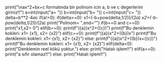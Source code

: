 print("\nax^2+bx+c formatında bir polinom icin a, b ve c degerlerini giriniz!!")
a=int(input("a= "))
b=int(input("b= "))
c=int(input("c= "))
delta=b**2-4*a*c
if(a!=0):
    if(delta>=0):
        x1=(-b+pow(delta,1/2))/(2*a)
        x2=(-b-pow(delta,1/2))/(2*a)
        print("Polinom= ",end="")
        if(b==0 and c==0):
            print("x1,x2= 0")
        elif(b==0):
            print(f"({a})x^2+({c})")
            print(f"Bu denklemin kokleri: x1= {x1}, x2= {x2}")
        elif(c==0):
            print(f"({a})x^2+({b})x")
            print(f"Bu denklemin kokleri: x1= {x1}, x2= {x2}")
        else:
            print(f"({a})x^2+({b})x+({c})")
            print(f"Bu denklemin kokleri: x1= {x1}, x2= {x2}")
    elif(delta<0):
        print("Denklemin reel kökü yoktur.")
    else:
        print("Hatalı işlem!!")
elif(a==0):
    print("a sıfır olamaz!!")
else:
    print("Hatalı işlem!!")
